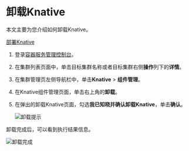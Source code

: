 # 卸载Knative

本文主要为您介绍如何卸载Knative。

[部署Knative](/intl.zh-CN/Kubernetes集群用户指南/Knative管理/Knative组件管理/部署Knative.md)

1.  登录[容器服务管理控制台](https://cs.console.aliyun.com)。

2.  在集群列表页面中，单击目标集群名称或者目标集群右侧**操作**列下的**详情**。

3.  在集群管理页左侧导航栏中，单击**Knative** \> **组件管理**。

4.  在Knative组件管理页面，单击右上角的**卸载**。

5.  在弹出的卸载Knative页面，勾选**我已知晓并确认卸载Knative**，单击**确认**。

    ![卸载提示](https://static-aliyun-doc.oss-cn-hangzhou.aliyuncs.com/assets/img/zh-CN/7895659951/p48912.png)


卸载完成后，可以看到执行结果信息。

![卸载完成](https://static-aliyun-doc.oss-cn-hangzhou.aliyuncs.com/assets/img/zh-CN/7895659951/p48913.png)

